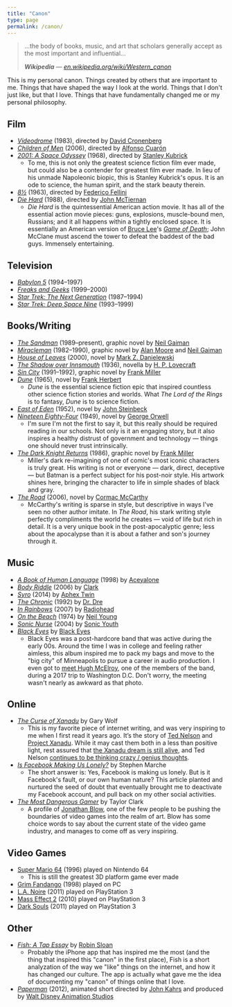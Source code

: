 ```yaml
---
title: "Canon"
type: page
permalink: /canon/
---
```


> …the body of books, music, and art that scholars generally accept as the most important and influential…
>
> ***Wikipedia*** — <cite>[en.wikipedia.org/wiki/Western\_canon][1]</cite>

This is my personal canon. Things created by others that are important to me. Things that have shaped the way I look at the world. Things that I don't just like, but that I love. Things that have fundamentally changed me or my personal philosophy.

## Film

- <cite>[Videodrome][2]</cite> (1983), directed by [David Cronenberg][3]
- <cite>[Children of Men][4]</cite> (2006), directed by [Alfonso Cuarón][5]
- <cite>[2001: A Space Odyssey][6]</cite> (1968), directed by [Stanley Kubrick][7]
	- To me, this is not only the greatest science fiction film ever made, but could also be a contender for greatest film ever made. In lieu of his unmade Napoleonic biopic, this is Stanley Kubrick's opus. It is an ode to science, the human spirit, and the stark beauty therein.
- <cite>[8½][8]</cite> (1963), directed by [Federico Fellini][9]
- <cite>[Die Hard][10]</cite> (1988), directed by [John McTiernan][11]
	- <cite>Die Hard</cite> is the quintessential American action movie. It has all of the essential action movie pieces: guns, explosions, muscle-bound men, Russians; and it all happens within a tightly enclosed space. It is essentially an American version of [Bruce Lee][12]'s <cite>[Game of Death][13]</cite>; John McClane must ascend the tower to defeat the baddest of the bad guys. Immensely entertaining.

## Television

- <cite>[Babylon 5][14]</cite> (1994–1997)
- <cite>[Freaks and Geeks][15]</cite> (1999–2000)
- <cite>[Star Trek: The Next Generation][16]</cite> (1987–1994)
- <cite>[Star Trek: Deep Space Nine][17]</cite> (1993–1999)

## Books/Writing

- <cite>[The Sandman][18]</cite> (1989–present), graphic novel by [Neil Gaiman][19]
- <cite>[Miracleman][20]</cite> (1982–1990), graphic novel by [Alan Moore][21] and [Neil Gaiman][22]
- <cite>[House of Leaves][23]</cite> (2000), novel by [Mark Z. Danielewski][24]
- <cite>[The Shadow over Innsmouth][25]</cite> (1936), novella by [H. P. Lovecraft][26]
- <cite>[Sin City][27]</cite> (1991–1992), graphic novel by [Frank Miller][28]
- <cite>[Dune][29]</cite> (1965), novel by [Frank Herbert][30]
	- <cite>Dune</cite> is the essential science fiction epic that inspired countless other science fiction stories and worlds. What <cite>The Lord of the Rings</cite> is to fantasy, <cite>Dune</cite> is to science fiction.
- <cite>[East of Eden][31]</cite> (1952), novel by [John Steinbeck][32]
- <cite>[Nineteen Eighty-Four][33]</cite> (1949), novel by [George Orwell][34]
	- I'm sure I'm not the first to say it, but this really should be required reading in our schools. Not only is it an engaging story, but it also inspires a healthy distrust of government and technology — things one should never trust intrinsically.
- <cite>[The Dark Knight Returns][35]</cite> (1986), graphic novel by [Frank Miller][36]
	- Miller's dark re-imagining of one of comic's most iconic characters is truly great. His writing is not or everyone — dark, direct, deceptive — but Batman is a perfect subject for his post-noir style. His artwork shines here, bringing the character to life in simple shades of black and gray.
- <cite>[The Road][37]</cite> (2006), novel by [Cormac McCarthy][38]
	- McCarthy's writing is sparse in style, but descriptive in ways I've seen no other author imitate. In <cite>The Road</cite>, his stark writing style perfectly compliments the world he creates — void of life but rich in detail. It is a very unique book in the post-apocalyptic genre; less about the apocalypse than it is about a father and son's journey through it.

## Music

- <cite>[A Book of Human Language][39]</cite> (1998) by [Aceyalone][40]
- <cite>[Body Riddle][41]</cite> (2006) by [Clark][42]
- <cite>[Syro]()</cite> (2014) by [Aphex Twin][44]
- <cite>[The Chronic][45]</cite> (1992) by [Dr. Dre][46]
- <cite>[In Rainbows][47]</cite> (2007) by [Radiohead][48]
- <cite>[On the Beach][49]</cite> (1974) by [Neil Young][50]
- <cite>[Sonic Nurse][51]</cite> (2004) by [Sonic Youth][52]
- <cite>[Black Eyes][53]</cite> by [Black Eyes][54]
	- Black Eyes was a post-hardcore band that was active during the early 00s. Around the time I was in college and feeling rather aimless, this album inspired me to pack my bags and move to the "big city" of Minneapolis to pursue a career in audio production. I even got to [meet Hugh McElroy][55], one of the members of the band, during a 2017 trip to Washington D.C. Don't worry, the meeting wasn't nearly as awkward as that photo.

## Online

- <cite>[The Curse of Xanadu][56]</cite> by Gary Wolf
	- This is my favorite piece of internet writing, and was very inspiring to me when I first read it years ago. It’s the story of [Ted Nelson][57] and [Project Xanadu][58]. While it may cast them both in a less than positive light, rest assured that [the Xanadu dream is still alive][59], and Ted Nelson [continues to be thinking crazy / genius thoughts][60].
- <cite>[Is Facebook Making Us Lonely?][61]</cite> by Stephen Marche
	- The short answer is: Yes, Facebook is making us lonely. But is it Facebook's fault, or our own human nature? This article planted and nurtured the seed of doubt that eventually brought me to deactivate my Facebook account, and pull back on my other social activities.
- <cite>[The Most Dangerous Gamer][62]</cite> by Taylor Clark
	- A profile of [Jonathan Blow][63], one of the few people to be pushing the boundaries of video games into the realm of art. Blow has some choice words to say about the current state of the video game industry, and manages to come off as very inspiring.

## Video Games

- [Super Mario 64][64] (1996) played on Nintendo 64
	- This is still the greatest 3D platform game ever made
- [Grim Fandango][65] (1998) played on PC
- [L.A. Noire][66] (2011) played on PlayStation 3
- [Mass Effect 2][67] (2010) played on PlayStation 3
- [Dark Souls][68] (2011) played on PlayStation 3

## Other

- <cite>[Fish: A Tap Essay][69]</cite> by [Robin Sloan][70]
	- Probably the iPhone app that has inspired me the most (and the thing that inspired this "canon" in the first place), Fish is a short analyzation of the way we "like" things on the internet, and how it has changed our culture. The app is actually what gave me the idea of documenting my "canon" of things online that I love.
- <cite>[Paperman][71]</cite> (2012), animated short directed by [John Kahrs][72] and produced by [Walt Disney Animation Studios][73]

[1]:	https://en.wikipedia.org/wiki/Western_canon
[2]:	https://en.wikipedia.org/wiki/Videodrome
[3]:	https://en.wikipedia.org/wiki/David_Cronenberg
[4]:	https://en.wikipedia.org/wiki/Children_of_Men
[5]:	https://en.wikipedia.org/wiki/Alfonso_Cuar%C3%B3n
[6]:	https://en.wikipedia.org/wiki/2001:_A_Space_Odyssey_(film)
[7]:	https://en.wikipedia.org/wiki/Stanley_Kubrick
[8]:	https://en.wikipedia.org/wiki/8%C2%BD
[9]:	https://en.wikipedia.org/wiki/Federico_Fellini
[10]:	https://en.wikipedia.org/wiki/Die_Hard
[11]:	https://en.wikipedia.org/wiki/John_McTiernan
[12]:	https://en.wikipedia.org/wiki/Game_of_Death
[13]:	https://en.wikipedia.org/wiki/Game_of_Death
[14]:	https://en.wikipedia.org/wiki/Babylon_5
[15]:	https://en.wikipedia.org/wiki/Freaks_and_Geeks
[16]:	https://en.wikipedia.org/wiki/Star_Trek:_The_Next_Generation
[17]:	https://en.wikipedia.org/wiki/Star_Trek:_Deep_Space_Nine
[18]:	https://en.wikipedia.org/wiki/The_Sandman_(Vertigo)
[19]:	https://en.wikipedia.org/wiki/Neil_Gaiman
[20]:	https://en.wikipedia.org/wiki/Marvelman
[21]:	https://en.wikipedia.org/wiki/Alan_Moore
[22]:	https://en.wikipedia.org/wiki/Neil_Gaiman
[23]:	https://en.wikipedia.org/wiki/House_of_Leaves
[24]:	https://en.wikipedia.org/wiki/Mark_Z._Danielewski
[25]:	https://en.wikipedia.org/wiki/The_Shadow_over_Innsmouth
[26]:	https://en.wikipedia.org/wiki/H._P._Lovecraft
[27]:	https://en.wikipedia.org/wiki/Sin_City
[28]:	https://en.wikipedia.org/wiki/Frank_Miller_(comics)
[29]:	https://en.wikipedia.org/wiki/Dune_(novel)
[30]:	https://en.wikipedia.org/wiki/Frank_Herbert
[31]:	https://en.wikipedia.org/wiki/East_of_Eden_(novel)
[32]:	https://en.wikipedia.org/wiki/John_Steinbeck
[33]:	https://en.wikipedia.org/wiki/Nineteen_Eighty-Four
[34]:	https://en.wikipedia.org/wiki/George_Orwell
[35]:	https://en.wikipedia.org/wiki/The_Dark_Knight_Returns
[36]:	https://en.wikipedia.org/wiki/Frank_Miller_(comics)
[37]:	https://en.wikipedia.org/wiki/The_Road
[38]:	https://en.wikipedia.org/wiki/Cormac_McCarthy
[39]:	https://song.link/album/us/i/1138405620 "A Book of Human Language by Aceyalone"
[40]:	https://en.wikipedia.org/wiki/Aceyalone "Aceyalone - Wikipedia"
[41]:	https://song.link/album/us/i/185514015 "Body Riddle by Clark"
[42]:	https://en.wikipedia.org/wiki/Chris_Clark_(musician) "Clark - Wikipedia"
[44]:	https://en.wikipedia.org/wiki/Aphex_Twin
[45]:	https://song.link/album/us/i/6654037 "The Chronic by Dr. Dre"
[46]:	https://en.wikipedia.org/wiki/Dr._Dre
[47]:	https://song.link/album/us/i/1109714933 "In Rainbows by Radiohead"
[48]:	https://en.wikipedia.org/wiki/Radiohead
[49]:	https://song.link/album/us/i/1015732002 "On the Beach by Neil Young"
[50]:	https://en.wikipedia.org/wiki/Neil_Young
[51]:	https://song.link/album/us/i/1132249548 "Sonic Nurse by Sonic Youth"
[52]:	https://en.wikipedia.org/wiki/Sonic_Youth
[53]:	https://song.link/album/us/i/49250529
[54]:	https://en.wikipedia.org/wiki/Black_Eyes_(band)
[55]:	./canon/isaac-and-hugh.jpg
[56]:	https://www.wired.com/1995/06/xanadu/ "The Curse of Xanadu | Wired"
[57]:	https://en.wikipedia.org/wiki/Ted_Nelson "Ted Nelson | Wikipedia"
[58]:	https://en.wikipedia.org/wiki/Project_Xanadu "Project Xanadu | Wikipedia"
[59]:	http://www.xanadu.net
[60]:	https://www.youtube.com/user/TheTedNelson "TheTedNelson on YouTube"
[61]:	https://www.theatlantic.com/magazine/archive/2012/05/is-facebook-making-us-lonely/308930/ "Is Facebook Making Us Lonely? | The Atlantic"
[62]:	https://www.theatlantic.com/magazine/archive/2012/05/the-most-dangerous-gamer/308928/?single_page=true "The Most Dangerous Gamer | The Atlantic"
[63]:	https://en.m.wikipedia.org/wiki/Jonathan_Blow "Jonathan Blow | Wikipedia"
[64]:	https://en.wikipedia.org/wiki/Super_Mario_64
[65]:	https://en.wikipedia.org/wiki/Grim_Fandango
[66]:	https://en.wikipedia.org/wiki/L.A._Noire
[67]:	https://en.wikipedia.org/wiki/Mass_Effect_2
[68]:	https://en.wikipedia.org/wiki/Dark_Souls
[69]:	https://www.robinsloan.com/fish/
[70]:	https://www.robinsloan.com/
[71]:	https://en.wikipedia.org/wiki/Paperman
[72]:	https://en.wikipedia.org/wiki/John_Kahrs
[73]:	https://en.wikipedia.org/wiki/Walt_Disney_Animation_Studios
